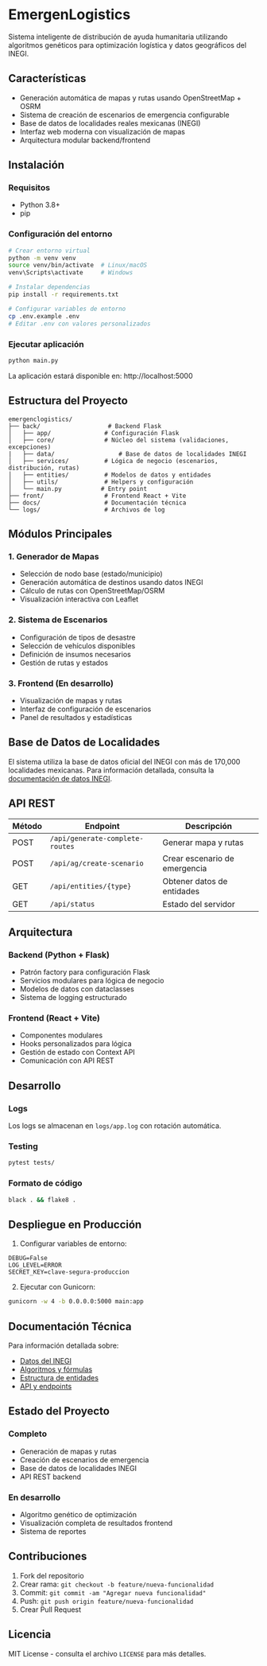 # EmergenLogistics

Sistema inteligente de distribución de ayuda humanitaria utilizando algoritmos genéticos para optimización logística y datos geográficos del INEGI.

## Características

- Generación automática de mapas y rutas usando OpenStreetMap + OSRM
- Sistema de creación de escenarios de emergencia configurable
- Base de datos de localidades reales mexicanas (INEGI)
- Interfaz web moderna con visualización de mapas
- Arquitectura modular backend/frontend

## Instalación

### Requisitos

- Python 3.8+
- pip

### Configuración del entorno

```bash
# Crear entorno virtual
python -m venv venv
source venv/bin/activate  # Linux/macOS
venv\Scripts\activate     # Windows

# Instalar dependencias
pip install -r requirements.txt

# Configurar variables de entorno
cp .env.example .env
# Editar .env con valores personalizados
```

### Ejecutar aplicación

```bash
python main.py
```

La aplicación estará disponible en: http://localhost:5000

## Estructura del Proyecto

```
emergenclogistics/
├── back/                   # Backend Flask
│   ├── app/               # Configuración Flask
│   ├── core/              # Núcleo del sistema (validaciones, excepciones)
|   ├── data/                  # Base de datos de localidades INEGI
│   ├── services/          # Lógica de negocio (escenarios, distribución, rutas)
│   ├── entities/          # Modelos de datos y entidades
│   ├── utils/             # Helpers y configuración
│   └── main.py           # Entry point
├── front/                 # Frontend React + Vite
├── docs/                  # Documentación técnica
└── logs/                  # Archivos de log
```

## Módulos Principales

### 1. Generador de Mapas
- Selección de nodo base (estado/municipio)
- Generación automática de destinos usando datos INEGI
- Cálculo de rutas con OpenStreetMap/OSRM
- Visualización interactiva con Leaflet

### 2. Sistema de Escenarios
- Configuración de tipos de desastre
- Selección de vehículos disponibles
- Definición de insumos necesarios
- Gestión de rutas y estados

### 3. Frontend (En desarrollo)
- Visualización de mapas y rutas
- Interfaz de configuración de escenarios
- Panel de resultados y estadísticas

## Base de Datos de Localidades

El sistema utiliza la base de datos oficial del INEGI con más de 170,000 localidades mexicanas. Para información detallada, consulta la [documentación de datos INEGI](./docs/datos-inegi.md).

## API REST

| Método | Endpoint                        | Descripción                           |
|--------|---------------------------------|---------------------------------------|
| POST   | `/api/generate-complete-routes` | Generar mapa y rutas                 |
| POST   | `/api/ag/create-scenario`       | Crear escenario de emergencia        |
| GET    | `/api/entities/{type}`          | Obtener datos de entidades           |
| GET    | `/api/status`                   | Estado del servidor                  |

## Arquitectura

### Backend (Python + Flask)
- Patrón factory para configuración Flask
- Servicios modulares para lógica de negocio
- Modelos de datos con dataclasses
- Sistema de logging estructurado

### Frontend (React + Vite)
- Componentes modulares
- Hooks personalizados para lógica
- Gestión de estado con Context API
- Comunicación con API REST

## Desarrollo

### Logs
Los logs se almacenan en `logs/app.log` con rotación automática.

### Testing
```bash
pytest tests/
```

### Formato de código
```bash
black . && flake8 .
```

## Despliegue en Producción

1. Configurar variables de entorno:
```env
DEBUG=False
LOG_LEVEL=ERROR
SECRET_KEY=clave-segura-produccion
```

2. Ejecutar con Gunicorn:
```bash
gunicorn -w 4 -b 0.0.0.0:5000 main:app
```

## Documentación Técnica

Para información detallada sobre:
- [Datos del INEGI](./docs/datos-inegi.md)
- [Algoritmos y fórmulas](./docs/algoritmos.md)
- [Estructura de entidades](./docs/entidades.md)
- [API y endpoints](./docs/api.md)

## Estado del Proyecto

### Completo
- Generación de mapas y rutas
- Creación de escenarios de emergencia
- Base de datos de localidades INEGI
- API REST backend

### En desarrollo
- Algoritmo genético de optimización
- Visualización completa de resultados frontend
- Sistema de reportes

## Contribuciones

1. Fork del repositorio
2. Crear rama: `git checkout -b feature/nueva-funcionalidad`
3. Commit: `git commit -am "Agregar nueva funcionalidad"`
4. Push: `git push origin feature/nueva-funcionalidad`
5. Crear Pull Request

## Licencia

MIT License - consulta el archivo `LICENSE` para más detalles.







